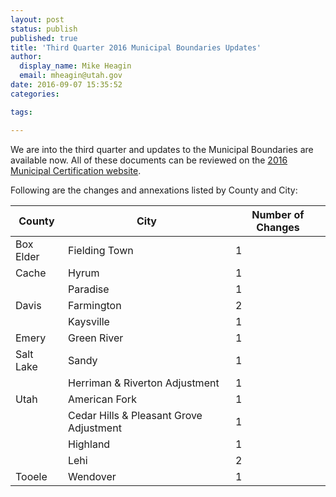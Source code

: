 ```yaml
---
layout: post
status: publish
published: true
title: 'Third Quarter 2016 Municipal Boundaries Updates'
author:
  display_name: Mike Heagin
  email: mheagin@utah.gov
date: 2016-09-07 15:35:52
categories:

tags:

---
```


We are into the third quarter and updates to the Municipal Boundaries are available now.
All of these documents can be reviewed on the [2016 Municipal Certification website](http://municert.utah.gov/2016-certifications).

Following are the changes and annexations listed by County and City:

| County | City | Number of Changes |
| --- | --- | --- |
| Box Elder | Fielding Town | 1 |
| Cache | Hyrum | 1 |
| | Paradise | 1 |
| Davis | Farmington | 2 |
| | Kaysville | 1 |
| Emery | Green River  | 1 |
| Salt Lake | Sandy | 1 |
| | Herriman & Riverton  Adjustment | 1 |
| Utah | American Fork | 1 |
| | Cedar Hills & Pleasant Grove Adjustment | 1 |
| | Highland  | 1 |
| | Lehi | 2 |
| Tooele | Wendover | 1 |
